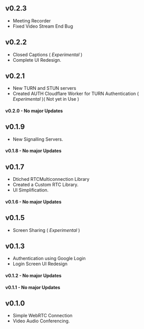 ## v0.2.3
* Meeting Recorder
* Fixed Video Stream End Bug

## v0.2.2
* Closed Captions ( *Experimental* )
* Complete UI Redesign.

## v0.2.1
* New TURN and STUN servers
* Created AUTH Cloudflare Worker for TURN Authentication ( *Experimental* )( Not yet in Use )
#### v0.2.0 - No major Updates
## v0.1.9
* New Signalling Servers.

#### v0.1.8 - No major Updates
## v0.1.7
* Dtiched RTCMulticonnection Library
* Created a Custom RTC Library.
* UI Simplification.

#### v0.1.6 - No major Updates

## v0.1.5
* Screen Sharing ( *Experimental* )

## v0.1.3
* Authentication using Google Login
* Login Screen UI Redesign
#### v0.1.2 - No major Updates
#### v0.1.1 - No major Updates
## v0.1.0
* Simple WebRTC Connection
* Video Audio Conferencing.